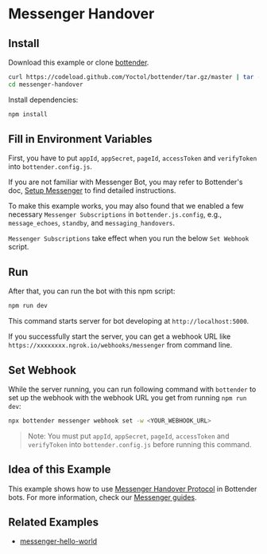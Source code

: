 # Messenger Handover

## Install

Download this example or clone [bottender](https://github.com/Yoctol/bottender).

```sh
curl https://codeload.github.com/Yoctol/bottender/tar.gz/master | tar -xz --strip=2 bottender-master/examples/messenger-handover
cd messenger-handover
```

Install dependencies:

```sh
npm install
```

## Fill in Environment Variables

First, you have to put `appId`, `appSecret`, `pageId`, `accessToken` and `verifyToken` into `bottender.config.js`.

If you are not familiar with Messenger Bot, you may refer to Bottender's doc, [Setup Messenger](https://bottender.js.org/docs/channel-messenger-setup) to find detailed instructions.

To make this example works, you may also found that we enabled a few necessary `Messenger Subscriptions` in `bottender.js.config`, e.g., `message_echoes`, `standby`, and `messaging_handovers`.

`Messenger Subscriptions` take effect when you run the below `Set Webhook` script.

## Run

After that, you can run the bot with this npm script:

```sh
npm run dev
```

This command starts server for bot developing at `http://localhost:5000`.

If you successfully start the server, you can get a webhook URL like `https://xxxxxxxx.ngrok.io/webhooks/messenger` from command line.

## Set Webhook

While the server running, you can run following command with `bottender` to set up the webhook with the webhook URL you get from running `npm run dev`:

```sh
npx bottender messenger webhook set -w <YOUR_WEBHOOK_URL>
```

> Note: You must put `appId`, `appSecret`, `pageId`, `accessToken` and `verifyToken` into `bottender.config.js` before running this command.

## Idea of this Example

This example shows how to use [Messenger Handover Protocol](https://developers.facebook.com/docs/messenger-platform/handover-protocol) in Bottender bots.
For more information, check our [Messenger guides](https://bottender.js.org/docs/channel-messenger-setup).

## Related Examples

- [messenger-hello-world](../messenger-hello-world)

